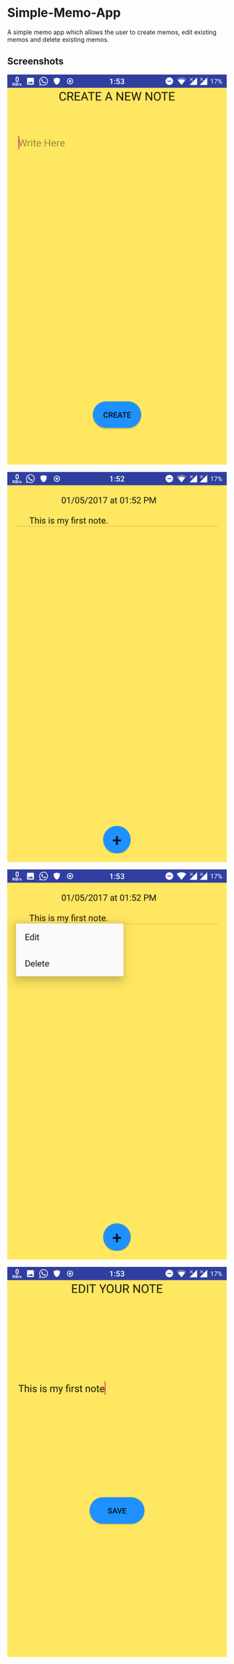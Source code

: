 # Simple-Memo-App
A simple memo app which allows the user to create memos, edit existing memos and delete existing memos.

## Screenshots 

![Memo](https://github.com/Suvam-Mondal/Simple-Memo-App/blob/master/Screenshot_20170501-135326.png)

![Memo](https://github.com/Suvam-Mondal/Simple-Memo-App/blob/master/Screenshot_20170501-135256.png)

![Memo](https://github.com/Suvam-Mondal/Simple-Memo-App/blob/master/Screenshot_20170501-135303.png)

![Memo](https://github.com/Suvam-Mondal/Simple-Memo-App/blob/master/Screenshot_20170501-135320.png)
